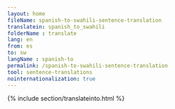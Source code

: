 ```yaml
---
layout: home
fileName: spanish-to-swahili-sentence-translation
translatein: spanish_to_swahili
folderName : translate
lang: en
from: es
to: sw
langName : spanish-to
permalink: /spanish-to-swahili-sentence-translation
tool: sentence-translations
nointernationalization: true
---
```

{% include section/translateinto.html %}
